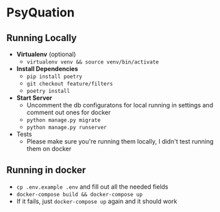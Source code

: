 # PsyQuation
## Running Locally
* **Virtualenv** (optional)
    * `virtualenv venv && source venv/bin/activate`
* **Install Dependencies**
    * `pip install poetry`
    * `git checkout feature/filters`
    * `poetry install`
* **Start Server**
    * Uncomment the db configuratons for local running in settings and comment out ones for docker
    * `python manage.py migrate`
    * `python manage.py runserver`
* Tests
    * Please make sure you're running them locally, I didn't test running them on docker

## Running in docker
* `cp .env.example .env` and fill out all the needed fields
* `docker-compose build && docker-compose up`
* If it fails, just `docker-compose up` again and it should work

